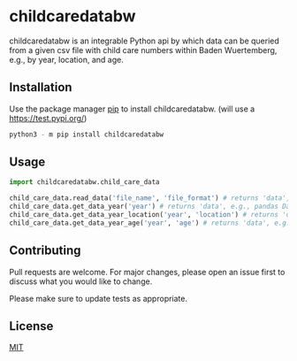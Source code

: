 # childcaredatabw
childcaredatabw is an integrable Python api by which data can be queried from a given csv file with child care numbers within Baden Wuertemberg, e.g., by year, location, and age.

## Installation

Use the package manager [pip](https://pip.pypa.io/en/stable/) to install childcaredatabw. 
(will use a https://test.pypi.org/)

```bash
python3 - m pip install childcaredatabw
```

## Usage

```python
import childcaredatabw.child_care_data

child_care_data.read_data('file_name', 'file_format') # returns 'data', e.g., pandas DataFrame if file_format == csv
child_care_data.get_data_year('year') # returns 'data', e.g., pandas DataFrame if file_format == csv, for a given year
child_care_data.get_data_year_location('year', 'location') # returns 'data', e.g., pandas DataFrame if file_format == csv, for a given year and location
child_care_data.get_data_year_age('year', 'age') # returns 'data', e.g., pandas DataFrame if file_format == csv, for a given year and age
```

## Contributing
Pull requests are welcome. For major changes, please open an issue first to discuss what you would like to change.

Please make sure to update tests as appropriate.

## License
[MIT](https://choosealicense.com/licenses/mit/)